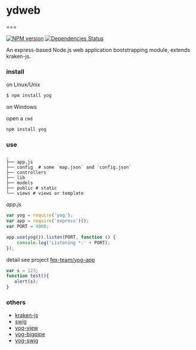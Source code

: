 # ydweb

===

[![NPM version](https://badge.fury.io/js/yog.png)](http://badge.fury.io/js/yog) [![Dependencies Status](https://david-dm.org/fex-team/yog.png)](https://david-dm.org/fex-team/yog)

An express-based Node.js web application bootstrapping module, extends kraken-js.

### install

on Linux/Unix

```bash
$ npm install yog
```

on Windows

open a `cmd`

```bash
npm install yog
```

### use

    .
    ├── app.js
    ├── config  # some `map.json` and `config.json`
    ├── controllers
    ├── lib
    ├── models
    ├── public # static
    └── views # views or template

_app.js_

```js
var yog = require('yog');
var app = require('express')();
var PORT = 4000;

app.use(yog()).listen(PORT, function () {
    console.log('Listening *:' + PORT);
});
```

detail see project [fex-team/yog-app](https://github.com/fex-team/yog-app)

```js
var s = 123;
function test(){
   alert(s);
}
```

### others

* [kraken-js](https://github.com/krakenjs/kraken-js)
* [swig](https://github.com/paularmstrong/swig/)
* [yog-view](https://github.com/fex-team/yog-view)
* [yog-bigpipe](https://github.com/fex-team/yog-bigpipe)
* [yog-swig](https://github.com/fex-team/yog-swig)



